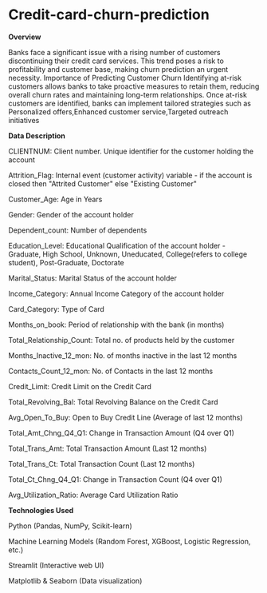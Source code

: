 # Credit-card-churn-prediction
**Overview**

Banks face a significant issue with a rising number of customers discontinuing their credit card services. This trend poses a risk to profitability and customer base, making churn prediction an urgent necessity.
Importance of Predicting Customer Churn Identifying at-risk customers allows banks to take proactive measures to retain them, reducing overall churn rates and maintaining long-term relationships.
Once at-risk customers are identified, banks can implement tailored strategies such as Personalized offers,Enhanced customer service,Targeted outreach initiatives

**Data Description**

CLIENTNUM: Client number. Unique identifier for the customer holding the account

Attrition_Flag: Internal event (customer activity) variable - if the account is closed then "Attrited Customer" else "Existing Customer"

Customer_Age: Age in Years

Gender: Gender of the account holder

Dependent_count: Number of dependents

Education_Level: Educational Qualification of the account holder - Graduate, High School, Unknown, Uneducated, College(refers to college student), Post-Graduate, Doctorate

Marital_Status: Marital Status of the account holder

Income_Category: Annual Income Category of the account holder

Card_Category: Type of Card

Months_on_book: Period of relationship with the bank (in months)

Total_Relationship_Count: Total no. of products held by the customer

Months_Inactive_12_mon: No. of months inactive in the last 12 months

Contacts_Count_12_mon: No. of Contacts in the last 12 months

Credit_Limit: Credit Limit on the Credit Card

Total_Revolving_Bal: Total Revolving Balance on the Credit Card


Avg_Open_To_Buy: Open to Buy Credit Line (Average of last 12 months)

Total_Amt_Chng_Q4_Q1: Change in Transaction Amount (Q4 over Q1)

Total_Trans_Amt: Total Transaction Amount (Last 12 months)

Total_Trans_Ct: Total Transaction Count (Last 12 months)

Total_Ct_Chng_Q4_Q1: Change in Transaction Count (Q4 over Q1)

Avg_Utilization_Ratio: Average Card Utilization Ratio




**Technologies Used**

Python (Pandas, NumPy, Scikit-learn)

Machine Learning Models (Random Forest, XGBoost, Logistic Regression, etc.)

Streamlit (Interactive web UI)

Matplotlib & Seaborn (Data visualization)

